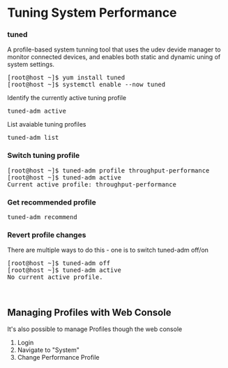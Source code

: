 <h1>Tuning System Performance</h1>

<h3>tuned</h3>
A profile-based system tunning tool that uses the udev devide manager to monitor connected devices, and enables both static and dynamic uning of system settings.
<pre>[root@host ~]$ yum install tuned
[root@host ~]$ systemctl enable --now tuned</pre>

Identify the currently active tuning profile
<pre>tuned-adm active</pre>

List avaiable tuning profiles
<pre>tuned-adm list</pre>

<h3>Switch tuning profile</h3>
<pre>[root@host ~]$ tuned-adm profile throughput-performance
[root@host ~]$ tuned-adm active
Current active profile: throughput-performance</pre>

<h3>Get recommended profile</h3>
<pre>tuned-adm recommend</pre>

<h3>Revert profile changes</h3>
There are multiple ways to do this - one is to switch tuned-adm off/on
<pre>[root@host ~]$ tuned-adm off
[root@host ~]$ tuned-adm active
No current active profile.</pre>

<br>
<h2>Managing Profiles with Web Console</h2>
It's also possible to manage Profiles though the web console

1. Login
2. Navigate to "System"
3. Change Performance Profile